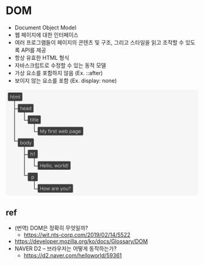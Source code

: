 # DOM
- Document Object Model
- 웹 페이지에 대한 인터페이스
- 여러 프로그램들이 페이지의 콘텐츠 및 구조, 그리고 스타일을 읽고 조작할 수 있도록 API를 제공
- 항상 유효한 HTML 형식
- 자바스크립트로 수정할 수 있는 동적 모델
- 가상 요소를 포함하지 않음 (Ex. ::after)
- 보이지 않는 요소를 포함 (Ex. display: none)

<img src="images/domtree.webp" alt="DOM Tree" class="img">

## ref
- (번역) DOM은 정확히 무엇일까?
  * https://wit.nts-corp.com/2019/02/14/5522
- https://developer.mozilla.org/ko/docs/Glossary/DOM
- NAVER D2 – 브라우저는 어떻게 동작하는가?
  * https://d2.naver.com/helloworld/59361
